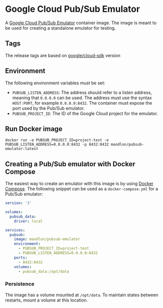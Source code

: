 # Google Cloud Pub/Sub Emulator

A [Google Cloud Pub/Sub Emulator](https://cloud.google.com/pubsub/docs/emulator) container image.
The image is meant to be used for creating a standalone emulator for testing.

## Tags

The release tags are based on [google/cloud-sdk](https://cloud.google.com/sdk/docs/release-notes)
version

## Environment

The following environment variables must be set:

- `PUBSUB_LISTEN_ADDRESS`: The address should refer to a listen address, meaning that `0.0.0.0` can
  be used. The address must use the syntax `HOST:PORT`, for example `0.0.0.0:8432`. The container
  must expose the port used by the Pub/Sub emulator.
- `PUBSUB_PROJECT_ID`: The ID of the Google Cloud project for the emulator.

## Run Docker image

```commandline
docker run -e PUBSUB_PROJECT_ID=project-test -e PUBSUB_LISTEN_ADDRESS=0.0.0.0:8432 -p 8432:8432 mandlon/pubsub-emulator:latest
```

## Creating a Pub/Sub emulator with Docker Compose

The easiest way to create an emulator with this image is by
using [Docker Compose](https://docs.docker.com/compose). The following snippet can be used as
a `docker-compose.yml` for a Pub/Sub emulator:

```YAML
version: '3'

volumes:
  pubsub_data:
    driver: local

services:
  pubsub:
    image: mandlon/pubsub-emulator
    environment:
      - PUBSUB_PROJECT_ID=project-test
      - PUBSUB_LISTEN_ADDRESS=0.0.0.0:8432
    ports:
      - 8432:8432
    volumes:
      - pubsub_data:/opt/data
```

### Persistence

The image has a volume mounted at `/opt/data`. To maintain states between restarts, mount a volume
at this location.
